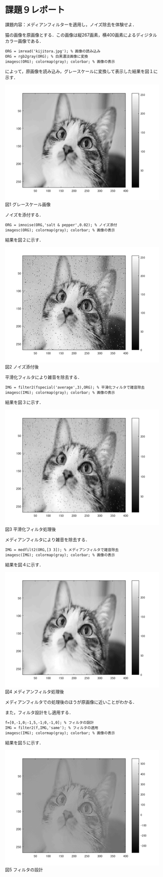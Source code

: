 # 課題９レポート

課題内容：メディアンフィルターを適用し，ノイズ除去を体験せよ．

猫の画像を原画像とする．この画像は縦267画素，横400画素によるディジタルカラー画像である．
````
ORG = imread('kijitora.jpg'); % 画像の読み込み
ORG = rgb2gray(ORG); % 白黒濃淡画像に変換
imagesc(ORG); colormap(gray); colorbar; % 画像の表示
````
によって，原画像を読み込み，グレースケールに変換して表示した結果を図１に示す．

![グレースケール画像](./image/kadai9_1.png)  
図1 グレースケール画像

ノイズを添付する．
````
ORG = imnoise(ORG,'salt & pepper',0.02); % ノイズ添付
imagesc(ORG); colormap(gray); colorbar; % 画像の表示
````
結果を図２に示す．

![ノイズ添付後](./image/kadai9_2.png)  
図2 ノイズ添付後

平滑化フィルタにより雑音を除去する．
````
IMG = filter2(fspecial('average',3),ORG); % 平滑化フィルタで雑音除去
imagesc(IMG); colormap(gray); colorbar; % 画像の表示
````
結果を図３に示す．

![平滑化フィルタ処理後](./image/kadai9_3.png)  
図3 平滑化フィルタ処理後

メディアンフィルタにより雑音を除去する．
````
IMG = medfilt2(ORG,[3 3]); % メディアンフィルタで雑音除去
imagesc(IMG); colormap(gray); colorbar; % 画像の表示
````
結果を図４に示す．

![メディアンフィルタ処理後](./image/kadai9_4.png)  
図4 メディアンフィルタ処理後

メディアンフィルタでの処理後のほうが原画像に近いことがわかる．

また，フィルタ設計をし適用する．
````
f=[0,-1,0;-1,5,-1;0,-1,0]; % フィルタの設計
IMG = filter2(f,IMG,'same'); % フィルタの適用
imagesc(IMG); colormap(gray); colorbar; % 画像の表示
````
結果を図５に示す．

![フィルタの設計](./image/kadai9_5.png)  
図5 フィルタの設計
